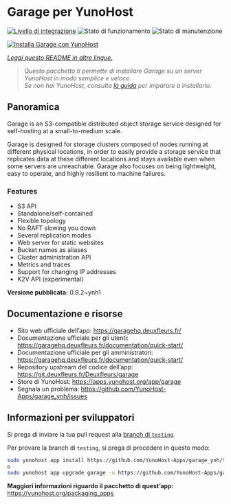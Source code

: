<!--
N.B.: Questo README è stato automaticamente generato da <https://github.com/YunoHost/apps/tree/master/tools/readme_generator>
NON DEVE essere modificato manualmente.
-->

# Garage per YunoHost

[![Livello di integrazione](https://dash.yunohost.org/integration/garage.svg)](https://dash.yunohost.org/appci/app/garage) ![Stato di funzionamento](https://ci-apps.yunohost.org/ci/badges/garage.status.svg) ![Stato di manutenzione](https://ci-apps.yunohost.org/ci/badges/garage.maintain.svg)

[![Installa Garage con YunoHost](https://install-app.yunohost.org/install-with-yunohost.svg)](https://install-app.yunohost.org/?app=garage)

*[Leggi questo README in altre lingue.](./ALL_README.md)*

> *Questo pacchetto ti permette di installare Garage su un server YunoHost in modo semplice e veloce.*  
> *Se non hai YunoHost, consulta [la guida](https://yunohost.org/install) per imparare a installarlo.*

## Panoramica

Garage is an S3-compatible distributed object storage service designed for self-hosting at a small-to-medium scale.

Garage is designed for storage clusters composed of nodes running at different physical locations, in order to easily provide a storage service that replicates data at these different locations and stays available even when some servers are unreachable. Garage also focuses on being lightweight, easy to operate, and highly resilient to machine failures.

### Features

- S3 API
- Standalone/self-contained
- Flexible topology
- No RAFT slowing you down
- Several replication modes
- Web server for static websites
- Bucket names as aliases
- Cluster administration API
- Metrics and traces
- Support for changing IP addresses
- K2V API (experimental)


**Versione pubblicata:** 0.9.2~ynh1
## Documentazione e risorse

- Sito web ufficiale dell’app: <https://garagehq.deuxfleurs.fr/>
- Documentazione ufficiale per gli utenti: <https://garagehq.deuxfleurs.fr/documentation/quick-start/>
- Documentazione ufficiale per gli amministratori: <https://garagehq.deuxfleurs.fr/documentation/quick-start/>
- Repository upstream del codice dell’app: <https://git.deuxfleurs.fr/Deuxfleurs/garage>
- Store di YunoHost: <https://apps.yunohost.org/app/garage>
- Segnala un problema: <https://github.com/YunoHost-Apps/garage_ynh/issues>

## Informazioni per sviluppatori

Si prega di inviare la tua pull request alla [branch di `testing`](https://github.com/YunoHost-Apps/garage_ynh/tree/testing).

Per provare la branch di `testing`, si prega di procedere in questo modo:

```bash
sudo yunohost app install https://github.com/YunoHost-Apps/garage_ynh/tree/testing --debug
o
sudo yunohost app upgrade garage -u https://github.com/YunoHost-Apps/garage_ynh/tree/testing --debug
```

**Maggiori informazioni riguardo il pacchetto di quest’app:** <https://yunohost.org/packaging_apps>
